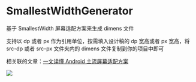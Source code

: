 # SmallestWidthGenerator

基于 SmallestWidth 屏幕适配方案来生成 dimens 文件

支持以 dp 或者 px 作为引用单位，按需填入设计稿的 dp 宽高或者 px 宽高，将 src-dp 或者 src-px 文件夹内的 dimens 文件复制到你的项目中即可

相关联的文章：[一文读懂 Android 主流屏幕适配方案](https://juejin.cn/post/6999445137491230728)

![](https://upload-images.jianshu.io/upload_images/2552605-fb4c5f122f453497.png)